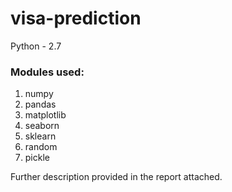 # visa-prediction

Python - 2.7

### Modules used:
1. numpy
2. pandas
3. matplotlib
4. seaborn
5. sklearn
6. random
7. pickle

Further description provided in the report attached.
